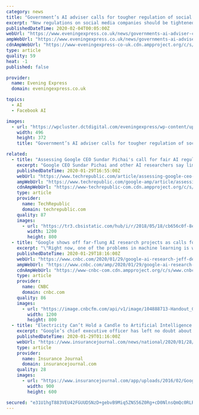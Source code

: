 ```yaml
---
category: news
title: "Government’s AI adviser calls for tougher regulation of social media"
excerpt: "New regulations on social media companies should be tightened to include more transparency around how firms target users online, an independent advisory board on artificial intelligence (AI ... The CDEI has published three sets of recommendations as part of its research, urging the Government to hold any companies which use online targeting ..."
publishedDateTime: 2020-02-04T00:05:00Z
webUrl: "https://www.eveningexpress.co.uk/news/governments-ai-adviser-calls-for-tougher-regulation-of-social-media/"
ampWebUrl: "https://www.eveningexpress.co.uk/news/governments-ai-adviser-calls-for-tougher-regulation-of-social-media/amp/"
cdnAmpWebUrl: "https://www-eveningexpress-co-uk.cdn.ampproject.org/c/s/www.eveningexpress.co.uk/news/governments-ai-adviser-calls-for-tougher-regulation-of-social-media/amp/"
type: article
quality: 59
heat: -1
published: false

provider:
  name: Evening Express
  domain: eveningexpress.co.uk

topics:
  - AI
  - Facebook AI

images:
  - url: "https://wpcluster.dctdigital.com/eveningexpress/wp-content/uploads/sites/54/2020/02/2.48304518-496x372.jpg"
    width: 496
    height: 372
    title: "Government’s AI adviser calls for tougher regulation of social media"

related:
  - title: "Assessing Google CEO Sundar Pichai's call for fair AI regulations"
    excerpt: "Google CEO Sundar Pichai and other AI researchers say limited regulation is needed to protect people from irresponsible use cases. Google CEO Sundar Pichai and other executives working on artificial intelligence are now calling for limited government regulation as the European Union mulls potential five-year bans of facial recognition software."
    publishedDateTime: 2020-01-29T16:55:00Z
    webUrl: "https://www.techrepublic.com/article/assessing-google-ceo-sundar-pichais-call-for-fair-ai-regulations/"
    ampWebUrl: "https://www.techrepublic.com/google-amp/article/assessing-google-ceo-sundar-pichais-call-for-fair-ai-regulations/"
    cdnAmpWebUrl: "https://www-techrepublic-com.cdn.ampproject.org/c/s/www.techrepublic.com/google-amp/article/assessing-google-ceo-sundar-pichais-call-for-fair-ai-regulations/"
    type: article
    provider:
      name: TechRepublic
      domain: techrepublic.com
    quality: 87
    images:
      - url: "https://tr3.cbsistatic.com/hub/i/r/2018/05/18/cb656c0f-8ee5-4c1c-ad19-72d928593444/resize/1200x/dbface64929d38a90c24d38d8ac55d79/istock-872707982.jpg"
        width: 1200
        height: 800
  - title: "Google shows off far-flung AI research projects as calls for regulation mount"
    excerpt: "\"Right now, one of the problems in machine learning is we tend to tackle each problem separately,\" said head of Google AI Jeff Dean at Google's San Francisco offices Tuesday."
    publishedDateTime: 2020-01-29T18:16:00Z
    webUrl: "https://www.cnbc.com/2020/01/29/google-ai-research-jeff-dean-touts-dkitty-retinal-scan-for-anemia.html"
    ampWebUrl: "https://www.cnbc.com/amp/2020/01/29/google-ai-research-jeff-dean-touts-dkitty-retinal-scan-for-anemia.html"
    cdnAmpWebUrl: "https://www-cnbc-com.cdn.ampproject.org/c/s/www.cnbc.com/amp/2020/01/29/google-ai-research-jeff-dean-touts-dkitty-retinal-scan-for-anemia.html"
    type: article
    provider:
      name: CNBC
      domain: cnbc.com
    quality: 86
    images:
      - url: "https://image.cnbcfm.com/api/v1/image/104888713-Handout_Google_DeepMind_Jeff_Dean_Future_of_Go_Summit_2017.jpg?v=1529476983"
        width: 1200
        height: 800
  - title: "Electricity Can’t Hold a Candle to Artificial Intelligence in Significance, Says Alphabet CEO"
    excerpt: "Google’s chief executive officer has left no doubt about how important he thinks artificial intelligence will be to humanity. “AI is one of the most profound things we’re working on as humanity. It’s more profound than fire or electricity,” Alphabet Inc. CEO Sundar Pichai said in an interview at the World Economic Forum in Davos ..."
    publishedDateTime: 2020-01-29T01:16:00Z
    webUrl: "https://www.insurancejournal.com/news/national/2020/01/28/556768.htm"
    type: article
    provider:
      name: Insurance Journal
      domain: insurancejournal.com
    quality: 28
    images:
      - url: "https://www.insurancejournal.com/app/uploads/2016/02/Google-Corporate-Headquarters.jpg"
        width: 900
        height: 600

secured: "e31U1hgT883VEU42FGUUDSNzD+gebvB9Miq5ZNS56Z0Rg+cD0NlnsQmQc0RLRG6g9y78kP7soHXCrECUgkX0VvJVdIEC5I14CQYss6IN54rwvN0OxG+RMGvfRjZbK3K36XmBlPTwlUYrJsv9XdwLXnFI+1+diRnzWfIbMnSKTR2Mjve3M8ozGZbfwgytSYqVlHQeQHKL19mFV1zoqHK/thAThIP9ANOxNYwREvcsDTZKP1fpnPzL3KpVfsOGogTGFxOkXkUnvyU9n5cgEQ6fjIOAcBYQozym/RW0ptxjsu3u2e70AYxGESLiXzInjrevG3kbyftzk0SL9ZfiSC3gdCpaL4tp1+IKod2f56KETQ5M4kPurOuga94FdvuKbzDOLjLxpomBzOSmR179lzwz4wXi8iEYTo1SLX5Tjqqso2Z6cRRf+9oBGX+3oJj6XvcNtkHISDfD0i/zQ4Rg6E8Pz/IgxEIn091GktXoutME+qc=;g0PZT/eQuAFmT1U4VN0m/Q=="
---
```


